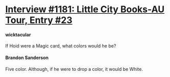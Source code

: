# [Interview #1181: Little City Books-AU Tour, Entry #23](https://www.theoryland.com/intvmain.php?i=1181#23)

#### wicktacular

If Hoid were a Magic card, what colors would he be?

#### Brandon Sanderson

Five color. Although, if he were to drop a color, it would be White.

